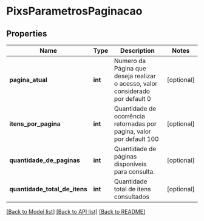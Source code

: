 # PixsParametrosPaginacao

## Properties
Name | Type | Description | Notes
------------ | ------------- | ------------- | -------------
**pagina_atual** | **int** | Numero da Página que deseja realizar o acesso, valor considerado por default 0 | [optional] 
**itens_por_pagina** | **int** | Quantidade de ocorrência retornadas por pagina, valor por default 100 | [optional] 
**quantidade_de_paginas** | **int** | Quantidade de páginas disponíveis para consulta. | [optional] 
**quantidade_total_de_itens** | **int** | Quantidade total de itens consultados | [optional] 

[[Back to Model list]](../../README.md#documentation-for-models) [[Back to API list]](../../README.md#documentation-for-api-endpoints) [[Back to README]](../../README.md)

